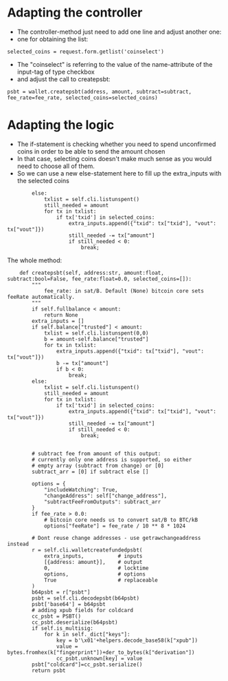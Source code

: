 # Adapting the controller
* The controller-method just need to add one line and adjust another one:
* one for obtaining the list:
```
selected_coins = request.form.getlist('coinselect')
```
* The "coinselect" is referring to the value of the name-attribute of the input-tag of type checkbox
* and adjust the call to createpsbt:
```
psbt = wallet.createpsbt(address, amount, subtract=subtract, fee_rate=fee_rate, selected_coins=selected_coins)
```

# Adapting the logic

* The if-statement is checking whether you need to spend unconfirmed coins in order to be able to send the amount chosen
* In that case, selecting coins doesn't make much sense as you would need to choose all of them.
* So we can use a new else-statement here to fill up the extra_inputs with the selected coins
```
        else:
            txlist = self.cli.listunspent()
            still_needed = amount
            for tx in txlist:
                if tx['txid'] in selected_coins:
                    extra_inputs.append({"txid": tx["txid"], "vout": tx["vout"]})
                    still_needed -= tx["amount"]
                    if still_needed < 0:
                        break;
```

The whole method:
```
    def createpsbt(self, address:str, amount:float, subtract:bool=False, fee_rate:float=0.0, selected_coins=[]):
        """
            fee_rate: in sat/B. Default (None) bitcoin core sets feeRate automatically.
        """
        if self.fullbalance < amount:
            return None
        extra_inputs = []
        if self.balance["trusted"] < amount:
            txlist = self.cli.listunspent(0,0)
            b = amount-self.balance["trusted"]
            for tx in txlist:
                extra_inputs.append({"txid": tx["txid"], "vout": tx["vout"]})
                b -= tx["amount"]
                if b < 0:
                    break;
        else:
            txlist = self.cli.listunspent()
            still_needed = amount
            for tx in txlist:
                if tx['txid'] in selected_coins:
                    extra_inputs.append({"txid": tx["txid"], "vout": tx["vout"]})
                    still_needed -= tx["amount"]
                    if still_needed < 0:
                        break;


        # subtract fee from amount of this output:
        # currently only one address is supported, so either
        # empty array (subtract from change) or [0]
        subtract_arr = [0] if subtract else []

        options = {   
            "includeWatching": True, 
            "changeAddress": self["change_address"],
            "subtractFeeFromOutputs": subtract_arr
        }
        if fee_rate > 0.0:
            # bitcoin core needs us to convert sat/B to BTC/kB
            options["feeRate"] = fee_rate / 10 ** 8 * 1024

        # Dont reuse change addresses - use getrawchangeaddress instead
        r = self.cli.walletcreatefundedpsbt(
            extra_inputs,           # inputs
            [{address: amount}],    # output
            0,                      # locktime
            options,                # options
            True                    # replaceable
        )
        b64psbt = r["psbt"]
        psbt = self.cli.decodepsbt(b64psbt)
        psbt['base64'] = b64psbt
        # adding xpub fields for coldcard
        cc_psbt = PSBT()
        cc_psbt.deserialize(b64psbt)
        if self.is_multisig:
            for k in self._dict["keys"]:
                key = b'\x01'+helpers.decode_base58(k["xpub"])
                value = bytes.fromhex(k["fingerprint"])+der_to_bytes(k["derivation"])
                cc_psbt.unknown[key] = value
        psbt["coldcard"]=cc_psbt.serialize()
        return psbt
```